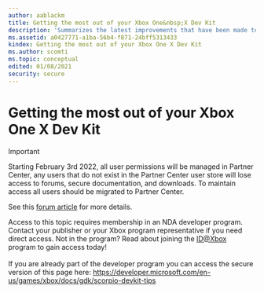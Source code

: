 ```yaml
---
author: aablackm
title: Getting the most out of your Xbox One&nbsp;X Dev Kit
description: 'Summarizes the latest improvements that have been made to the Xbox developer experience, and explains how to most effectively use your Xbox One&nbsp;X Dev Kit.  '
ms.assetid: a0427771-a1ba-56b4-f871-24bff5313433
kindex: Getting the most out of your Xbox One X Dev Kit
ms.author: scomti
ms.topic: conceptual
edited: 01/08/2021
security: secure
---
```


# Getting the most out of your Xbox One&nbsp;X Dev Kit
> [!IMPORTANT]
> Starting February 3rd 2022, all user permissions will be managed in Partner Center, any users that do not exist in the Partner Center user store will lose access to forums, secure documentation, and downloads. To maintain access all users should be migrated to Partner Center. <p></p>See this <a href="https://forums.xboxlive.com/articles/132187/breaking-change-user-access-for-forums-secure-docu.html">forum article</a> for more details.  

 Access to this topic requires membership in an NDA developer program. Contact your publisher or your Xbox program representative if you need direct access. Not in the program? Read about joining the <a href="https://www.xbox.com/Developers/id">ID@Xbox</a> program to gain access today!  <br/><br/>If you are already part of the developer program you can access the secure version of this page here: <a target="_blank" href="https://developer.microsoft.com/en-us/games/xbox/docs/gdk/scorpio-devkit-tips">https://developer.microsoft.com/en-us/games/xbox/docs/gdk/scorpio-devkit-tips</a>